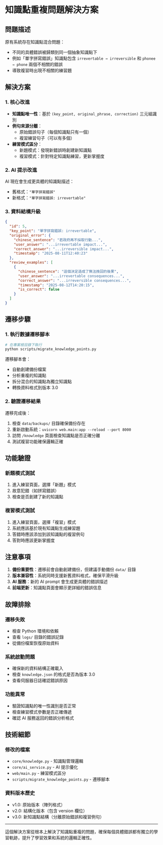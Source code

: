 # 知識點重複問題解決方案

## 問題描述

原有系統存在知識點混合問題：
- 不同的具體錯誤被歸類到同一個抽象知識點下
- 例如「單字拼寫錯誤」知識點包含 `irrevertable → irreversible` 和 `phonee → phone` 兩個不相關的錯誤
- 導致複習時出現不相關的練習題

## 解決方案

### 1. 核心改進

- **知識點唯一性**：基於 `(key_point, original_phrase, correction)` 三元組識別
- **例句來源分離**：
  - 原始錯誤句子（每個知識點只有一個）
  - 複習練習句子（可以有多個）
- **練習模式區分**：
  - 新題模式：發現新錯誤時創建新知識點
  - 複習模式：針對特定知識點練習，更新掌握度

### 2. AI 提示改進

AI 現在會生成更具體的知識點描述：
- 舊格式：`"單字拼寫錯誤"`
- 新格式：`"單字拼寫錯誤: irrevertable"`

### 3. 資料結構升級

```json
{
  "id": 5,
  "key_point": "單字拼寫錯誤: irrevertable",
  "original_error": {
    "chinese_sentence": "若政府再不採取行動...",
    "user_answer": "...irrevertable impact...",
    "correct_answer": "...irreversible impact...",
    "timestamp": "2025-08-11T12:40:23"
  },
  "review_examples": [
    {
      "chinese_sentence": "這個決定造成了無法挽回的後果",
      "user_answer": "...irrevertable consequences...",
      "correct_answer": "...irreversible consequences...",
      "timestamp": "2025-08-12T14:20:15",
      "is_correct": false
    }
  ]
}
```

## 遷移步驟

### 1. 執行數據遷移腳本

```bash
# 在專案根目錄下執行
python scripts/migrate_knowledge_points.py
```

遷移腳本會：
- 自動創建備份檔案
- 分析重複的知識點
- 拆分混合的知識點為獨立知識點
- 轉換資料格式到版本 3.0

### 2. 驗證遷移結果

遷移完成後：
1. 檢查 `data/backups/` 目錄確保備份存在
2. 重新啟動系統：`uvicorn web.main:app --reload --port 8000`
3. 訪問 `/knowledge` 頁面檢查知識點是否正確分離
4. 測試複習功能確保邏輯正確

## 功能驗證

### 新題模式測試
1. 進入練習頁面，選擇「新題」模式
2. 故意犯錯（如拼寫錯誤）
3. 檢查是否創建了新的知識點

### 複習模式測試
1. 進入練習頁面，選擇「複習」模式
2. 系統應該基於現有知識點生成練習題
3. 答錯時應該添加到該知識點的複習例句
4. 答對時應該更新掌握度

## 注意事項

1. **備份重要性**：遷移前會自動創建備份，但建議手動備份 `data/` 目錄
2. **版本兼容性**：系統同時支援新舊資料格式，確保平滑升級
3. **AI 服務**：新的 AI prompt 會生成更具體的錯誤描述
4. **前端更新**：知識點頁面會顯示更詳細的錯誤信息

## 故障排除

### 遷移失敗
- 檢查 Python 環境和依賴
- 查看 `logs/` 目錄的錯誤記錄
- 從備份檔案恢復原始資料

### 系統啟動問題
- 確保新的資料結構正確載入
- 檢查 `knowledge.json` 的格式是否為版本 3.0
- 查看伺服器日誌確認錯誤原因

### 功能異常
- 驗證知識點的唯一性識別是否正常
- 檢查練習模式參數是否正確傳遞
- 確認 AI 服務返回的錯誤分析格式

## 技術細節

### 修改的檔案
- `core/knowledge.py` - 知識點管理邏輯
- `core/ai_service.py` - AI 提示優化
- `web/main.py` - 練習模式區分
- `scripts/migrate_knowledge_points.py` - 遷移腳本

### 資料版本歷史
- v1.0: 原始版本（陣列格式）
- v2.0: 結構化版本（包含 version 欄位）
- v3.0: 新知識點結構（分離原始錯誤和複習例句）

---

這個解決方案從根本上解決了知識點重複的問題，確保每個具體錯誤都有獨立的學習軌跡，提升了學習效果和系統的邏輯正確性。